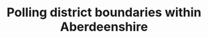 ---
schema: default
title: Polling district boundaries within Aberdeenshire
organization: Aberdeenshire Council
notes: >-
    
resources:
  - name: Polling district boundaries within Aberdeenshire KMZ
  - url: >-
      https://online.aberdeenshire.gov.uk/apps/OpenData/kml/aberdeenshire_polling_districts.kmz
  - format: KMZ
license: Open Government Licence 3.0 (United Kingdom)
category:


  - Polling
  -  democracy
  -  maintainer: Aberdeenshire Council
maintainer_email: someone@example.com
---